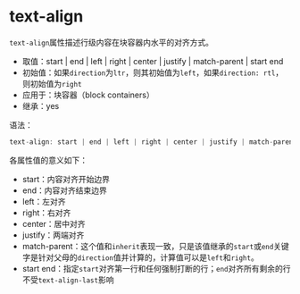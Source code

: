 text-align
========

`text-align`属性描述行级内容在块容器内水平的对齐方式。

 - 取值：start | end | left | right | center | justify | match-parent | start end
 - 初始值：如果`direction`为`ltr`，则其初始值为`left`，如果`direction: rtl`，则初始值为`right`
 - 应用于：块容器（block containers）
 - 继承：yes
 
 语法：

```c
text-align: start | end | left | right | center | justify | match-parent | start end
```

各属性值的意义如下：

 - start：内容对齐开始边界
 - end：内容对齐结束边界
 - left：左对齐
 - right：右对齐
 - center：居中对齐
 - justify：两端对齐
 - match-parent：这个值和`inherit`表现一致，只是该值继承的`start`或`end`关键字是针对父母的`direction`值并计算的，计算值可以是`left`和`right`。
 - start end：指定`start`对齐第一行和任何强制打断的行；`end`对齐所有剩余的行不受`text-align-last`影响

